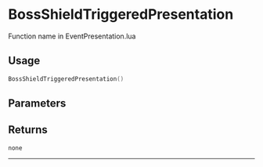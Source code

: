 # BossShieldTriggeredPresentation
Function name in EventPresentation.lua
## Usage
```lua
BossShieldTriggeredPresentation()
```
## Parameters

## Returns
`none`

---